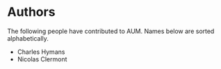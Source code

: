 Authors
=======

The following people have contributed to AUM. 
Names below are sorted alphabetically.

- Charles Hymans
- Nicolas Clermont
